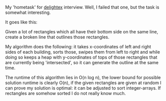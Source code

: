 My 'hometask' for [delightex](https://delightex.com/) interview.
Well, I failed that one, but the task is somewhat interesting.

It goes like this:

Given a lot of rectangles which all have their bottom side on the same line,
create a broken line that outlines those rectangles.

My algorithm does the following: it takes x-coordinates of
left and right sides of each building, sorts those,
swipes them from left to right and while doing so keeps a heap with
y-coordinates of tops of those rectangles that are currently being
'intersected', so it can generate the outline at the same time.

The runtime of this algorithm lies in O(n log n), the lower bound for
possible solution runtime is clearly O(n), if the given rectangles are given
at random I can prove my solution is optimal: it can be adjusted to sort
integer-arrays. If rectangles are somehow sorted I do not really know much.
